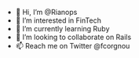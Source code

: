 - 👋 Hi, I’m @Rianops
- 👀 I’m interested in FinTech
- 🌱 I’m currently learning Ruby
- 💞️ I’m looking to collaborate on Rails
- 📫 Reach me on Twitter @fcorgnou

<!---
Rianops/Rianops is a ✨ special ✨ repository because its `README.md` (this file) appears on your GitHub profile.
You can click the Preview link to take a look at your changes.
--->
